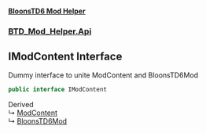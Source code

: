 #### [BloonsTD6 Mod Helper](README.md 'README')
### [BTD_Mod_Helper.Api](README.md#BTD_Mod_Helper.Api 'BTD_Mod_Helper.Api')

## IModContent Interface

Dummy interface to unite ModContent and BloonsTD6Mod

```csharp
public interface IModContent
```

Derived  
&#8627; [ModContent](BTD_Mod_Helper.Api.ModContent.md 'BTD_Mod_Helper.Api.ModContent')  
&#8627; [BloonsTD6Mod](BTD_Mod_Helper.BloonsTD6Mod.md 'BTD_Mod_Helper.BloonsTD6Mod')
